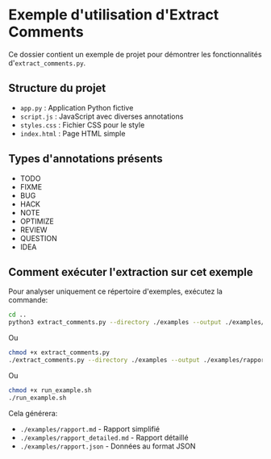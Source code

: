 # Exemple d'utilisation d'Extract Comments

Ce dossier contient un exemple de projet pour démontrer les fonctionnalités d'`extract_comments.py`.

## Structure du projet

- `app.py` : Application Python fictive
- `script.js` : JavaScript avec diverses annotations
- `styles.css` : Fichier CSS pour le style
- `index.html` : Page HTML simple

## Types d'annotations présents

- TODO
- FIXME
- BUG
- HACK
- NOTE
- OPTIMIZE
- REVIEW
- QUESTION
- IDEA

## Comment exécuter l'extraction sur cet exemple

Pour analyser uniquement ce répertoire d'exemples, exécutez la commande:

```bash
cd ..
python3 extract_comments.py --directory ./examples --output ./examples/rapport.md --json-output ./examples/rapport.json --simple
```

Ou

```bash
chmod +x extract_comments.py
./extract_comments.py --directory ./examples --output ./examples/rapport.md --json-output ./examples/rapport.json --simple
```

Ou

```bash
chmod +x run_example.sh
./run_example.sh
```

Cela générera:

- `./examples/rapport.md` - Rapport simplifié
- `./examples/rapport_detailed.md` - Rapport détaillé
- `./examples/rapport.json` - Données au format JSON
